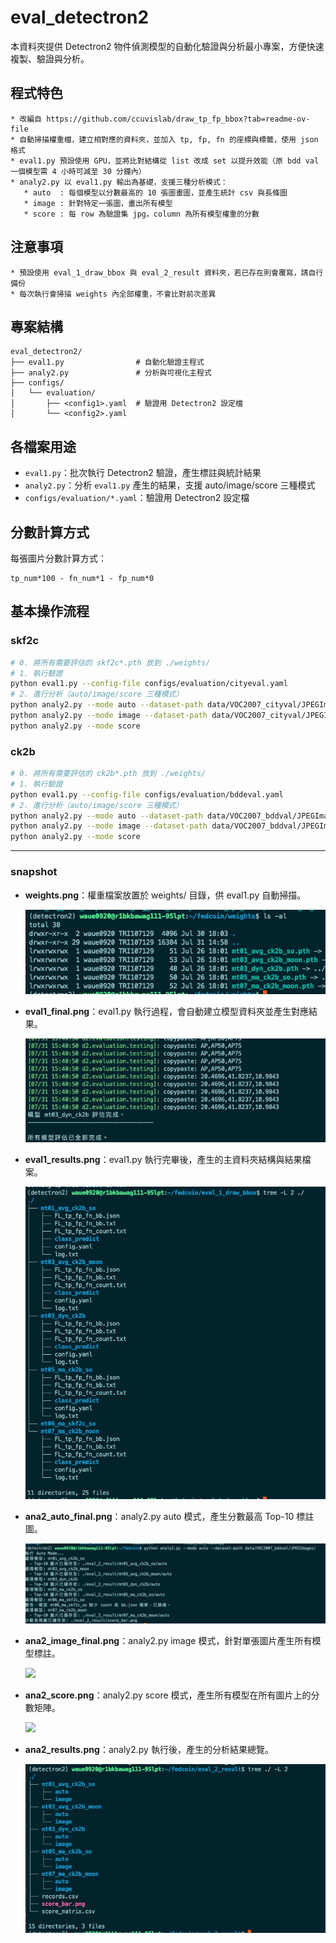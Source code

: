 # eval_detectron2

本資料夾提供 Detectron2 物件偵測模型的自動化驗證與分析最小專案，方便快速複製、驗證與分析。

## 程式特色
```
* 改編自 https://github.com/ccuvislab/draw_tp_fp_bbox?tab=readme-ov-file
* 自動掃描權重檔，建立相對應的資料夾，並加入 tp, fp, fn 的座標與標籤，使用 json 格式
* eval1.py 預設使用 GPU，並將比對結構從 list 改成 set 以提升效能（原 bdd val 一個模型需 4 小時可減至 30 分鐘內）
* analy2.py 以 eval1.py 輸出為基礎，支援三種分析模式：
   * auto  : 每個模型以分數最高的 10 張圖畫圖，並產生統計 csv 與長條圖
   * image : 針對特定一張圖，畫出所有模型
   * score : 每 row 為驗證集 jpg，column 為所有模型權重的分數
```

## 注意事項
```
* 預設使用 eval_1_draw_bbox 與 eval_2_result 資料夾，若已存在則會覆寫，請自行備份
* 每次執行會掃描 weights 內全部權重，不會比對前次差異
```

## 專案結構
```
eval_detectron2/
├── eval1.py                # 自動化驗證主程式
├── analy2.py               # 分析與可視化主程式
├── configs/
│   └── evaluation/
│       ├── <config1>.yaml  # 驗證用 Detectron2 設定檔
│       └── <config2>.yaml
```

## 各檔案用途
- `eval1.py`：批次執行 Detectron2 驗證，產生標註與統計結果
- `analy2.py`：分析 `eval1.py` 產生的結果，支援 auto/image/score 三種模式
- `configs/evaluation/*.yaml`：驗證用 Detectron2 設定檔

## 分數計算方式
每張圖片分數計算方式：
```
tp_num*100 - fn_num*1 - fp_num*0
```

## 基本操作流程

### skf2c
```bash
# 0. 將所有需要評估的 skf2c*.pth 放到 ./weights/
# 1. 執行驗證
python eval1.py --config-file configs/evaluation/cityeval.yaml
# 2. 進行分析（auto/image/score 三種模式）
python analy2.py --mode auto --dataset-path data/VOC2007_cityval/JPEGImages/
python analy2.py --mode image --dataset-path data/VOC2007_cityval/JPEGImages/ --image-name munster_000056_000019_leftImg8bit.jpg
python analy2.py --mode score
```

### ck2b
```bash
# 0. 將所有需要評估的 ck2b*.pth 放到 ./weights/
# 1. 執行驗證
python eval1.py --config-file configs/evaluation/bddeval.yaml
# 2. 進行分析（auto/image/score 三種模式）
python analy2.py --mode auto --dataset-path data/VOC2007_bddval/JPEGImages/
python analy2.py --mode image --dataset-path data/VOC2007_bddval/JPEGImages/ --image-name xxxx.jpg
python analy2.py --mode score
```

---

### snapshot


- **weights.png**：權重檔案放置於 weights/ 目錄，供 eval1.py 自動掃描。

  ![](pics/1weights.png)

- **eval1_final.png**：eval1.py 執行過程，會自動建立模型資料夾並產生對應結果。

  ![](pics/2eval1_final.png)

- **eval1_results.png**：eval1.py 執行完畢後，產生的主資料夾結構與結果檔案。

  ![](pics/3eval1_results.png)

- **ana2_auto_final.png**：analy2.py auto 模式，產生分數最高 Top-10 標註圖。

  ![](pics/4ana2_auto_final.png)

- **ana2_image_final.png**：analy2.py image 模式，針對單張圖片產生所有模型標註。

  ![](pics/5ana2_image_final.png)

- **ana2_score.png**：analy2.py score 模式，產生所有模型在所有圖片上的分數矩陣。

  ![](pics/6ana2_score.png)

- **ana2_results.png**：analy2.py 執行後，產生的分析結果總覽。

  ![](pics/7ana2_results.png)

